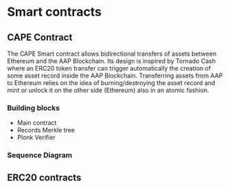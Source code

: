# Smart contracts


## CAPE Contract

The CAPE Smart contract allows bidirectional transfers of assets between Ethereum and the AAP Blockchain. 
Its design is inspired by Tornado Cash where an ERC20 token transfer can trigger automatically the creation of some asset record inside the AAP Blockchain. 
Transferring assets from AAP to Ethereum relies on the idea of burning/destroying the asset record and mint or unlock it on the other side (Ethereum) also in an atomic fashion.

### Building blocks

* Main contract
* Records Merkle tree
* Plonk Verifier

### Sequence Diagram


## ERC20 contracts